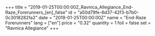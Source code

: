 +++
title = "2019-01-25T00:00:00Z_Ravnica_Allegiance_End-Raze_Forerunners_[en]_false"
id = "a50d79fe-6d37-42f3-b7b0-0c3018282fa2"
date = "2019-01-25T00:00:00Z"
name = "End-Raze Forerunners"
lang = ["en"]
price = "0.32"
quantity = 1
foil = false
set = "Ravnica Allegiance"
+++
